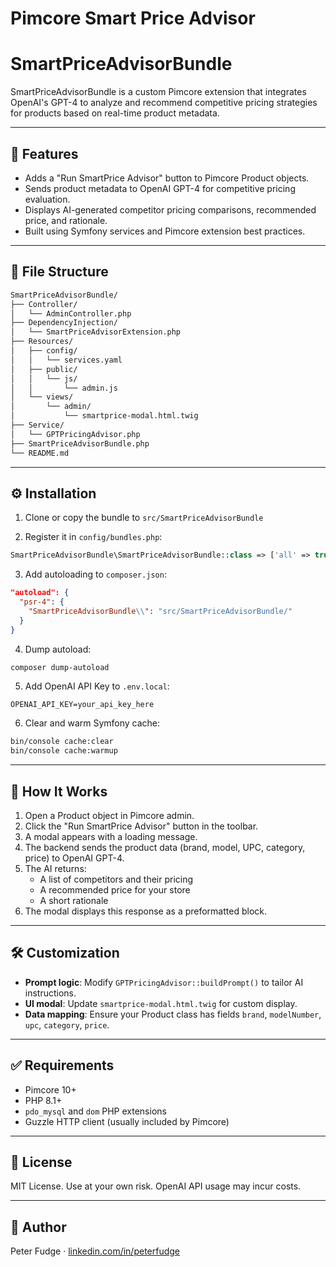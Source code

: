 # Pimcore Smart Price Advisor
# SmartPriceAdvisorBundle

SmartPriceAdvisorBundle is a custom Pimcore extension that integrates OpenAI's GPT-4 to analyze and recommend competitive pricing strategies for products based on real-time product metadata.

---

## 🚀 Features

- Adds a "Run SmartPrice Advisor" button to Pimcore Product objects.
- Sends product metadata to OpenAI GPT-4 for competitive pricing evaluation.
- Displays AI-generated competitor pricing comparisons, recommended price, and rationale.
- Built using Symfony services and Pimcore extension best practices.

---

## 📁 File Structure

```txt
SmartPriceAdvisorBundle/
├── Controller/
│   └── AdminController.php
├── DependencyInjection/
│   └── SmartPriceAdvisorExtension.php
├── Resources/
│   ├── config/
│   │   └── services.yaml
│   ├── public/
│   │   └── js/
│   │       └── admin.js
│   └── views/
│       └── admin/
│           └── smartprice-modal.html.twig
├── Service/
│   └── GPTPricingAdvisor.php
├── SmartPriceAdvisorBundle.php
└── README.md
```

---

## ⚙️ Installation

1. Clone or copy the bundle to `src/SmartPriceAdvisorBundle`

2. Register it in `config/bundles.php`:
```php
SmartPriceAdvisorBundle\SmartPriceAdvisorBundle::class => ['all' => true],
```

3. Add autoloading to `composer.json`:
```json
"autoload": {
  "psr-4": {
    "SmartPriceAdvisorBundle\\": "src/SmartPriceAdvisorBundle/"
  }
}
```

4. Dump autoload:
```bash
composer dump-autoload
```

5. Add OpenAI API Key to `.env.local`:
```dotenv
OPENAI_API_KEY=your_api_key_here
```

6. Clear and warm Symfony cache:
```bash
bin/console cache:clear
bin/console cache:warmup
```

---

## 🧠 How It Works

1. Open a Product object in Pimcore admin.
2. Click the "Run SmartPrice Advisor" button in the toolbar.
3. A modal appears with a loading message.
4. The backend sends the product data (brand, model, UPC, category, price) to OpenAI GPT-4.
5. The AI returns:
   - A list of competitors and their pricing
   - A recommended price for your store
   - A short rationale
6. The modal displays this response as a preformatted block.

---

## 🛠 Customization

- **Prompt logic**: Modify `GPTPricingAdvisor::buildPrompt()` to tailor AI instructions.
- **UI modal**: Update `smartprice-modal.html.twig` for custom display.
- **Data mapping**: Ensure your Product class has fields `brand`, `modelNumber`, `upc`, `category`, `price`.

---

## ✅ Requirements

- Pimcore 10+
- PHP 8.1+
- `pdo_mysql` and `dom` PHP extensions
- Guzzle HTTP client (usually included by Pimcore)

---

## 📄 License

MIT License. Use at your own risk. OpenAI API usage may incur costs.

---

## 👋 Author

Peter Fudge · [linkedin.com/in/peterfudge](https://linkedin.com/in/peterfudge)
